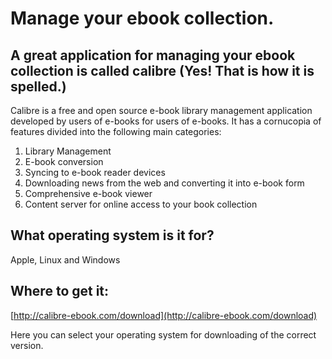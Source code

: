 # Manage your ebook collection.

## A great application for managing your ebook collection is called calibre (Yes! That is how it is spelled.)
 
Calibre is a free and open source e-book library management application developed by users of e-books for users of e-books. It has a cornucopia of features divided into the following main categories:

1.    Library Management
1.    E-book conversion
1.    Syncing to e-book reader devices
1.    Downloading news from the web and converting it into e-book form
1.    Comprehensive e-book viewer
1.    Content server for online access to your book collection

## What operating system is it for?  
Apple, Linux and Windows

## Where to get it: 
[http://calibre-ebook.com/download](http://calibre-ebook.com/download)

Here you can select your operating system for downloading of the correct version.
